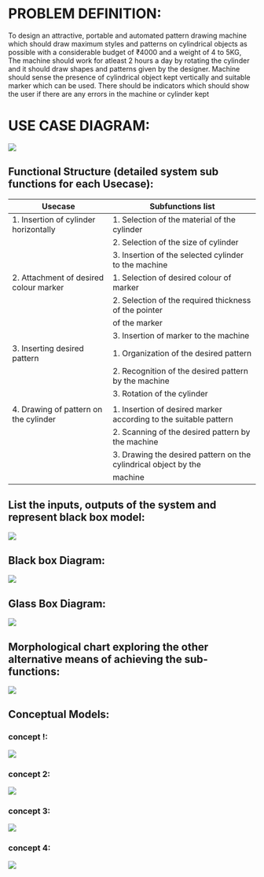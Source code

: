 # PROBLEM DEFINITION:
To design an attractive, portable and automated pattern drawing machine which should draw maximum styles and patterns on cylindrical objects as possible with a considerable budget of ₹4000 and a weight of 4 to 5KG, The machine should work for atleast 2 hours a day by rotating the cylinder and it should draw shapes and patterns given by the designer. Machine should sense the presence of cylindrical object kept vertically and suitable marker which can be used. There should be indicators which should show the user if there are any errors in the machine or cylinder kept
# USE CASE DIAGRAM:
![](https://user-images.githubusercontent.com/42512399/49445136-2a180480-f7f7-11e8-8451-339894ab034a.JPG)
## Functional Structure (detailed system sub functions for each Usecase):
|Usecase |Subfunctions list|
|------------------------------------------|--------------------------------------------------------------------------|
|1. Insertion of  cylinder horizontally    |              1.	Selection of the material of the cylinder             |
|                                          |              2.	Selection of the size of cylinder                     |
|                                          |              3.	Insertion of the selected cylinder to the machine     | 
|2. Attachment of desired colour marker    |              1.	Selection of desired colour of marker
|                                          |              2.	Selection of the required thickness of  the pointer   |
|                                          |                    of the marker                                       |  
|                                          |              3.	Insertion of marker to the machine                    |
|3. Inserting desired pattern              |              1.	Organization of the desired pattern                   |
|                                          |              2.	Recognition of the desired pattern by the machine     |
|                                          |              3.	Rotation of the cylinder                              |
|                                          |                                                                          |
|4. Drawing of pattern on the cylinder     |   1.	Insertion of desired marker according to the suitable pattern |
|                                          |   2.	Scanning of the desired pattern by the machine                |
|                                          |   3.	Drawing the desired pattern on the cylindrical object by the  |
|                                          |              machine                                                     ||


## List the inputs, outputs of the system and represent black box model:
![](https://user-images.githubusercontent.com/42512399/49447625-05bf2680-f7fd-11e8-97b6-d92ca46f50e6.JPG)
## Black box Diagram:
![](https://user-images.githubusercontent.com/42512399/49449283-90edeb80-f800-11e8-9c87-a4a5c356e8d4.JPG)
## Glass Box Diagram:
![](https://user-images.githubusercontent.com/42512399/49453551-5dfc2580-f809-11e8-9cdc-e2eb1c4a0835.jpg)
## Morphological chart exploring the other alternative means of achieving the sub-functions:
![](https://user-images.githubusercontent.com/42512399/49524082-117c1d00-f8d1-11e8-83e1-40ac20e6dd7c.JPG)     
## Conceptual Models:
### concept !:
![](https://user-images.githubusercontent.com/42512399/49525660-4047c280-f8d4-11e8-9725-16bbe28b71d1.jpg)    
### concept 2:
![](https://user-images.githubusercontent.com/42512399/49526795-987fc400-f8d6-11e8-8867-601bc929e838.jpg)  
### concept 3:
 ![](https://user-images.githubusercontent.com/42512399/49528041-2a88cc00-f8d9-11e8-93c2-8325c9ddaff1.jpg)        
### concept 4:
![](https://user-images.githubusercontent.com/42512399/49528357-d3cfc200-f8d9-11e8-8762-877dee2943a4.jpg)      